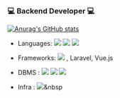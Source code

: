 ### 💻 Backend Developer 💻
[![Anurag's GitHub stats](https://github-readme-stats.vercel.app/api?username=loyu78&show_icons=true&theme=cobalt)](https://github.com/anuraghazra/github-readme-stats)

- Languages: <img src="https://img.shields.io/badge/Python-3766AB?style=flat-square&logo=Python&logoColor=white"/></a> <img src="https://img.shields.io/badge/Java-007396?style=flat-square&logo=Java&logoColor=white"/></a> <img src="https://img.shields.io/badge/JS-ffb13b?style=flat-square&logo=javascript&logoColor=white"/></a>

- Frameworks: <img src="https://img.shields.io/badge/Django-11B48A?style=flat-square&logo=Go&logoColor=white"/></a>
, Laravel, Vue.js
- DBMS : <img src="https://img.shields.io/badge/Mysql-E6B91E?style=flat-square&logo=MySql&logoColor=white"/></a> <img src="https://img.shields.io/badge/SpringBoot-6DB33F?style=flat-square&logo=MariaDB&logoColor=white"/></a> <img src="https://img.shields.io/badge/HyperledgerFabric-DB3552?style=flat-square&logo=MongoDB&logoColor=white"/></a>

- Infra : <img src="https://img.shields.io/badge/aws-333664?style=flat-square&logo=AWS&logoColor=white"/></a>&nbsp 
